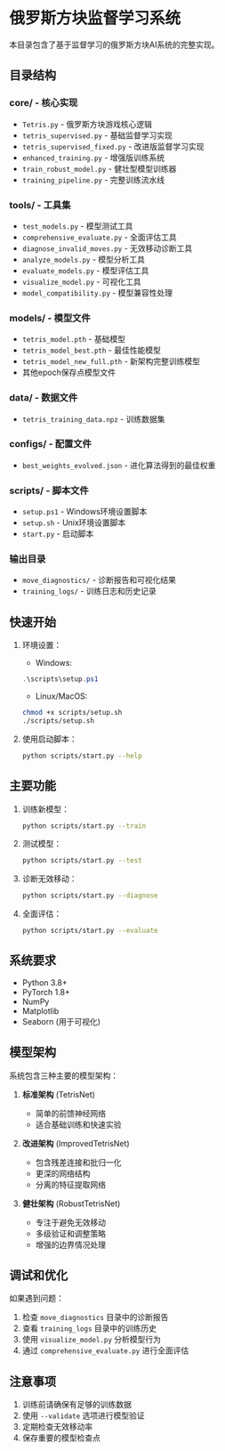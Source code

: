 # 俄罗斯方块监督学习系统

本目录包含了基于监督学习的俄罗斯方块AI系统的完整实现。

## 目录结构

### core/ - 核心实现
- `Tetris.py` - 俄罗斯方块游戏核心逻辑
- `tetris_supervised.py` - 基础监督学习实现
- `tetris_supervised_fixed.py` - 改进版监督学习实现
- `enhanced_training.py` - 增强版训练系统
- `train_robust_model.py` - 健壮型模型训练器
- `training_pipeline.py` - 完整训练流水线

### tools/ - 工具集
- `test_models.py` - 模型测试工具
- `comprehensive_evaluate.py` - 全面评估工具
- `diagnose_invalid_moves.py` - 无效移动诊断工具
- `analyze_models.py` - 模型分析工具
- `evaluate_models.py` - 模型评估工具
- `visualize_model.py` - 可视化工具
- `model_compatibility.py` - 模型兼容性处理

### models/ - 模型文件
- `tetris_model.pth` - 基础模型
- `tetris_model_best.pth` - 最佳性能模型
- `tetris_model_new_full.pth` - 新架构完整训练模型
- 其他epoch保存点模型文件

### data/ - 数据文件
- `tetris_training_data.npz` - 训练数据集

### configs/ - 配置文件
- `best_weights_evolved.json` - 进化算法得到的最佳权重

### scripts/ - 脚本文件
- `setup.ps1` - Windows环境设置脚本
- `setup.sh` - Unix环境设置脚本
- `start.py` - 启动脚本

### 输出目录
- `move_diagnostics/` - 诊断报告和可视化结果
- `training_logs/` - 训练日志和历史记录

## 快速开始

1. 环境设置：
   - Windows:
   ```powershell
   .\scripts\setup.ps1
   ```
   - Linux/MacOS:
   ```bash
   chmod +x scripts/setup.sh
   ./scripts/setup.sh
   ```

2. 使用启动脚本：
   ```bash
   python scripts/start.py --help
   ```

## 主要功能

1. 训练新模型：
   ```bash
   python scripts/start.py --train
   ```

2. 测试模型：
   ```bash
   python scripts/start.py --test
   ```

3. 诊断无效移动：
   ```bash
   python scripts/start.py --diagnose
   ```

4. 全面评估：
   ```bash
   python scripts/start.py --evaluate
   ```

## 系统要求

- Python 3.8+
- PyTorch 1.8+
- NumPy
- Matplotlib
- Seaborn (用于可视化)

## 模型架构

系统包含三种主要的模型架构：

1. **标准架构** (TetrisNet)
   - 简单的前馈神经网络
   - 适合基础训练和快速实验

2. **改进架构** (ImprovedTetrisNet)
   - 包含残差连接和批归一化
   - 更深的网络结构
   - 分离的特征提取网络

3. **健壮架构** (RobustTetrisNet)
   - 专注于避免无效移动
   - 多级验证和调整策略
   - 增强的边界情况处理

## 调试和优化

如果遇到问题：

1. 检查 `move_diagnostics` 目录中的诊断报告
2. 查看 `training_logs` 目录中的训练历史
3. 使用 `visualize_model.py` 分析模型行为
4. 通过 `comprehensive_evaluate.py` 进行全面评估

## 注意事项

1. 训练前请确保有足够的训练数据
2. 使用 `--validate` 选项进行模型验证
3. 定期检查无效移动率
4. 保存重要的模型检查点
